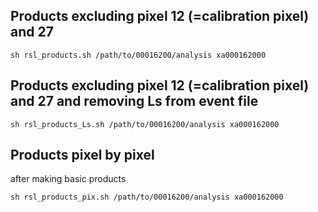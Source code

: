 ## Products excluding pixel 12 (=calibration pixel) and 27
```
sh rsl_products.sh /path/to/00016200/analysis xa000162000
```

## Products excluding pixel 12 (=calibration pixel) and 27 and removing Ls from event file
```
sh rsl_products_Ls.sh /path/to/00016200/analysis xa000162000
```

## Products pixel by pixel
after making basic products
```
sh rsl_products_pix.sh /path/to/00016200/analysis xa000162000
```